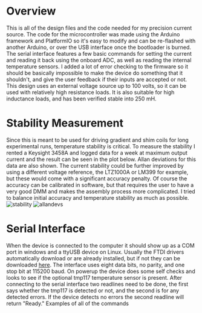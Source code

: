 # Overview
This is all of the design files and the code needed for my precision current source. The code for the microcontroller was made using the Arduino framework and PlatformIO so it's easy to modify and can be re-flashed with another Arduino, or over the USB interface once the bootloader is burned. The serial interface features a few basic commands for setting the current and reading it back using the onboard ADC, as well as reading the internal temperature sensors. I added a lot of error checking to the firmware so it should be basically impossible to make the device do something that it shouldn't, and give the user feedback if their inputs are accepted or not. This design uses an external voltage source up to 100 volts, so it can be used with relatively high resistance loads. It is also suitable for high inductance loads, and has been verified stable into 250 mH.

# Stability Measurement
Since this is meant to be used for driving gradient and shim coils for long experimental runs, temperature stability is critical. To measure the stability I rented a Keysight 3458A and logged data for a week at maximum output current and the result can be seen in the plot below. Allan deviations for this data are also shown. The current stability could be further improved by using a different voltage reference, the LTZ1000A or LM399 for example, but these would come with a significant accuracy penalty. Of course the accuracy can be calibrated in software, but that requires the user to have a very good DMM and makes the assembly process more complicated. I tried to balance initial accuracy and temperature stability as much as possible.
![stability](https://github.com/user-attachments/assets/cd8898b0-9a6b-4bb2-b677-319b22cbd45b)
![allandevs](https://github.com/user-attachments/assets/da60a58a-863c-4b8f-b5f4-a49112057360)

# Serial Interface
When the device is connected to the computer it should show up as a COM port in windows and a ttyUSB device on Linux. Usually the FTDI drivers automatically download or are already installed, but if not they can be downloaded [here](https://ftdichip.com/drivers/vcp-drivers/). The interface uses eight data bits, no parity, and one stop bit at 115200 baud. On powerup the device does some self checks and looks to see if the optional tmp117 temperature sensor is present. After connecting to the serial interface two readlines need to be done, the first says whether the tmp117 is detected or not, and the second is for any detected errors. If the device detects no errors the second readline will return "Ready." Examples of all of the commands 
